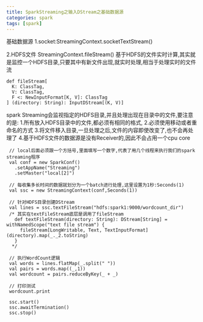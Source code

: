 ```yaml
---
title: SparkStreaming之输入DStream之基础数据源
categories: spark  
tags: [spark]
---
```


基础数据源
1.socket:StreamingContext.socketTextStream()

2.HDFS文件
StreamingContext.fileStream()
基于HDFS的文件实时计算,其实就是监控一个HDFS目录,只要其中有新文件出现,就实时处理,相当于处理实时的文件流
```
def fileStream[
  K: ClassTag,
  V: ClassTag,
  F <: NewInputFormat[K, V]: ClassTag
] (directory: String): InputDStream[(K, V)] 

```

spark Streaming会监视指定的HDFS目录,并且处理出现在目录中的文件,要注意的是:
1.所有放入HDFS目录中的文件,都必须有相同的格式,
2.必须使用移动或者重命名的方式
3.将文件移入目录,一旦处理之后,文件的内容即使改变了,也不会再处理了
4.基于HDFS文件的数据源是没有Receiver的,因此不会占用一个cpu core

```
 // local后面必须跟一个方括号,里面填写一个数字,代表了用几个线程来执行我们的spark streaming程序
 val conf = new SparkConf()
   .setAppName("Streaming")
   .setMaster("local[2]")

 // 每收集多长时间的数据就划分为一个batch进行处理,这里设置为1秒:Seconds(1)
 val ssc = new StreamingContext(conf,Seconds(1))

 // 针对HDFS目录创建DStream
 val lines = ssc.textFileStream("hdfs:spark1:9000/wordcount_dir")
 /* 其实在textFileStream底层是调用了fileStream
   def textFileStream(directory: String): DStream[String] = withNamedScope("text file stream") {
     fileStream[LongWritable, Text, TextInputFormat](directory).map(_._2.toString)
   }
  */

 // 执行WordCount逻辑
 val words = lines.flatMap(_.split(" "))
 val pairs = words.map((_,1))
 val wordcount = pairs.reduceByKey(_ + _)

 // 打印测试
 wordcount.print

 ssc.start()
 ssc.awaitTermination()
 ssc.stop()

```


